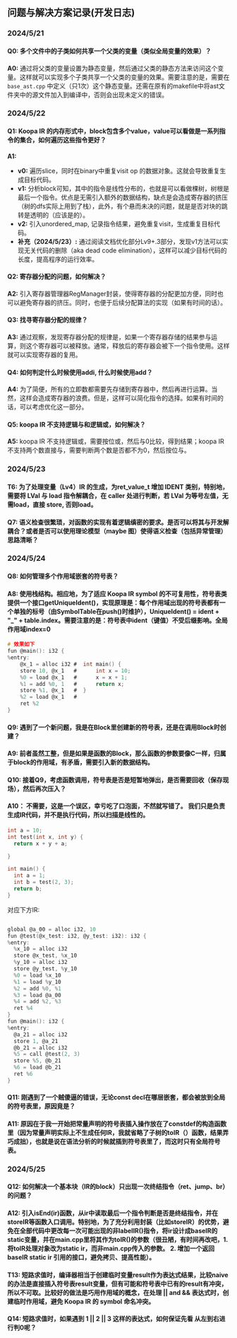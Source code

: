 ## 问题与解决方案记录(开发日志)

### 2024/5/21

#### Q0: 多个文件中的子类如何共享一个父类的变量（类似全局变量的效果）？
**A0:** 通过将父类的变量设置为静态变量，然后通过父类的静态方法来访问这个变量。这样就可以实现多个子类共享一个父类的变量的效果。需要注意的是，需要在 `base_ast.cpp` 中定义（只1次）这个静态变量。还需在原有的makefile中将ast文件夹中的源文件加入到编译中，否则会出现未定义的错误。

### 2024/5/22

#### Q1: Koopa IR 的内存形式中，block包含多个value，value可以看做是一系列指令的集合，如何遍历这些指令更好？
**A1:** 
- **v0:** 遍历slice，同时在binary中重复visit op 的数据对象。这就会导致重复生成目标代码。
- **v1:** 分析block可知，其中的指令是线性分布的，也就是可以看做棵树，树根是最后一个指令。优点是无需引入额外的数据结构，缺点是会造成寄存器的挤压（树的dfs实际上用到了栈），此外，有个悬而未决的问题，就是是否对块的跳转是透明的（应该是的）。
- **v2:** 引入unordered_map, 记录指令结果，避免重复visit，生成重复目标代码。
- **补充（2024/5/23）:** 通过阅读文档优化部分Lv9+.3部分，发现v1方法可以实现无关代码的删除（aka dead code elimination），这样可以减少目标代码的长度，提高程序的运行效率。

#### Q2: 寄存器分配的问题，如何解决？
**A2:** 引入寄存器管理器RegManager封装，使得寄存器的分配更加方便，同时也可以避免寄存器的挤压。同时，也便于后续分配算法的实现（如果有时间的话）。

#### Q3: 找寻寄存器分配的规律？
**A3:** 通过观察，发现寄存器分配的规律是，如果一个寄存器存储的结果参与运算，则这个寄存器可以被释放。通常，释放后的寄存器会被下一个指令使用。这样就可以实现寄存器的复用。

#### Q4: 如何判定什么时候使用addi, 什么时候使用add？
**A4:** 为了简便，所有的立即数都需要先存储到寄存器中，然后再进行运算。当然，这样会造成寄存器的浪费。但是，这样可以简化指令的选择。如果有时间的话，可以考虑优化这一部分。

#### Q5: koopa IR 不支持逻辑与和逻辑或，如何解决？
**A5:** koopa IR 不支持逻辑或，需要按位或，然后与0比较，得到结果；koopa IR 不支持两个数直接与，需要判断两个数是否都不为0，然后按位与。

### 2024/5/23

#### T6: 为了处理变量（Lv4）IR 的生成，为ret_value_t 增加 IDENT 类别，特别地，需要将 LVal 与 load 指令解耦合，在 caller 处进行判断，若 LVal 为等号左值，无需load，直接 store, 否则load。

#### Q7: 语义检查很繁琐，对函数的实现有着逻辑缜密的要求。是否可以将其与开发解耦合？或者是否可以使用理论模型（maybe 图）使得语义检查（包括异常管理）思路清晰？

### 2024/5/24

#### Q8: 如何管理多个作用域嵌套的符号表？

#### A8: 使用栈结构。相应地，为了适应 Koopa IR symbol 的不可复用性，符号表类提供一个接口getUniqueIdent()，实现原理是：每个作用域出现的符号表都有一个单独的标号（由SymbolTable在push()时维护），UniqueIdent() = ident + "_" + table.index。需要注意的是：符号表中ident（键值）不受后缀影响。全局作用域index=0
```c
# 效果如下
fun @main(): i32 {
%entry:
	@x_1 = alloc i32 #  int main() {
	store 10, @x_1	 #  	int x = 10;
	%0 = load @x_1   #  	x = x + 1;
	%1 = add %0, 1   #  	return x;
	store %1, @x_1   #  }
	%2 = load @x_1   #
	ret %2
}

```

#### Q9: 遇到了一个新问题，我是在Block里创建新的符号表，还是在调用Block时创建？

#### A9: 前者虽然工整，但是如果是函数的Block，那么函数的参数要像C一样，归属于block的作用域，有矛盾，需要引入新的数据结构。

#### Q10: 接着Q9，考虑函数调用，符号表是否是短暂地弹出，是否需要回收（保存现场），然后再次压入？

#### A10： 不需要，这是一个误区，幸亏吃了口泡面，不然就写错了。 我们只是负责生成IR代码，并不是执行代码，所以扫描是线性的。
```c
int a = 10;
int test(int x, int y) {
  return x + y + a;

}

int main() {
  int a = 1;
  int b = test(2, 3);
  return b;
}

```
对应下方IR:
```c

global @a_00 = alloc i32, 10
fun @test(@x_test: i32, @y_test: i32): i32 {
%entry:
  %x_10 = alloc i32
  store @x_test, %x_10
  %y_10 = alloc i32
  store @y_test, %y_10
  %0 = load %x_10
  %1 = load %y_10
  %2 = add %0, %1
  %3 = load @a_00
  %4 = add %2, %3
  ret %4
}
fun @main(): i32 {
%entry:
  @a_21 = alloc i32
  store 1, @a_21
  @b_21 = alloc i32
  %5 = call @test(2, 3)
  store %5, @b_21
  %6 = load @b_21
  ret %6
}
```

#### Q11: 刚遇到了一个贼傻逼的错误，无论const decl在哪层嵌套，都会被放到全局的符号表里，原因竟是？

#### A11: 原因在于我一开始把常量声明的符号表插入操作放在了constdef的构造函数里（因为常量声明实际上不生成任何IR，我就省略了子树的toIR（）函数，结果弄巧成拙），也就是说在语法分析的时候就插到符号表里了，而这时只有全局符号表。

### 2024/5/25

#### Q12: 如何解决一个基本块（IR的block）只出现一次终结指令（ret、jump、br）的问题？

#### A12: 引入isEnd(ir)函数，从ir中读取最后一个指令判断是否是终结指令，并在storeIR等函数入口调用。特别地，为了充分利用封装（比如storeIR）的优势，避免在全部代码中更改每一次可能出现的非labelIR()指令，将ir设计成baseIR的static变量，并在main.cpp里将其作为toIR()的参数（很丑陋，有时间再改吧，1. 将toIR处理对象改为static ir，而非main.cpp传入的参数。 2. 增加一个返回baseIR static ir 引用的接口，避免拷贝、提高性能）。

#### T13: 短路求值时，编译器相当于创建临时变量result作为表达式结果，比较naive的办法是直接插入符号表result变量，但有可能和符号表中已有的result有冲突，所以不可取。比较好的做法是巧用作用域的概念，在处理 || and && 表达式时，创建临时作用域，避免 Koopa IR 的 symbol 命名冲突。

#### Q14: 短路求值时，如果遇到 1 || 2 || 3 这样的表达式，如何保证先看 从左到右进行判0呢？